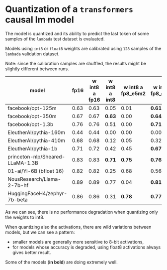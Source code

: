 # Quantization of a `transformers` causal lm model

The model is quantized and its ability to predict the last token of some samples of the `lambada` test dataset is evaluated.

Models using `int8` or `float8` weights are calibrated using `128` samples of the `lambada` validation dataset.

Note: since the calibration samples are shuffled, the results might be slightly different between runs.

| model                            | fp16 | w int8 a fp16 | w int8 a int8 | w int8 a fp8_e5m2 | w int8 a fp8_e4m3 |
|----------------------------------|------|---------------|---------------|-------------------|-------------------|
| facebook/opt-125m                | 0.63 | 0.63          | 0.05          | 0.01              | **0.61**          |
| facebook/opt-350m                | 0.67 | 0.67          | **0.63**      | 0.00              | **0.64**          |
| facebook/opt-1.3b                | 0.76 | 0.76          | 0.51          | 0.00              | **0.71**          |
| EleutherAI/pythia-160m           | 0.44 | 0.44          | 0.00          | 0.00              | 0.00              |
| EleutherAI/pythia-410m           | 0.68 | 0.68          | 0.12          | 0.05              | 0.32              |
| EleutherAI/pythia-1b             | 0.71 | 0.72          | 0.42          | 0.45              | **0.67**          |
| princeton-nlp/Sheared-LLaMA-1.3B | 0.83 | 0.83          | **0.71**      | **0.75**          | **0.76**          |
| 01-ai/Yi-6B (bfloat 16)          | 0.82 | 0.82          | 0.25          | 0.68              | 0.56              |
| NousResearch/Llama-2-7b-hf       | 0.89 | 0.89          | 0.77          | 0.04              | **0.81**          |
| HuggingFaceH4/zephyr-7b-beta     | 0.86 | 0.86          | 0.31          | **0.78**          | **0.77**          |

As we can see, there is no performance degradation when quantizing only the weights to int8.

When quantizing also the activations, there are wild variations between models, but we can see a pattern:
- smaller models are generally more sensitive to 8-bit activations,
- for models whose accuracy is degraded, using float8 activations always gives better result.

Some of the models (**in bold**) are doing extremely well.
